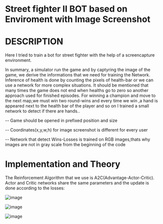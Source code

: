 # Street fighter II BOT based on Enviroment with Image Screenshot



# DESCRIPTION
Here I tried to train a bot for street fighter with the help of a screencapture environment.

In summary, a simulator run the game and by captyring the image of the game, we derive the informations that we need for training the Network.  Inference of health is done by counting the pixels of health-bar or we can use a network for more complex situations. It should be mentioned that many times the game does not end when healths go to zero so another approach used for finished episodes. For winning a champion and move to the next map,we must win two round-wins and every time we win ,a hand is appeared next to the health bar of the player and so on I trained a small network to detect if there are hands..

-- Game should be opened in prefixed position and size

-- Coordinates(x,y,w,h) for image screenshot is different for every user

-- Network that detect Wins-Losses is trained on RGB images,thats why images are not in gray scale from the beginning of the code

# Implementation and Theory

The Reinforcement Algorithm that we use is A2C(Advantage-Actor-Critic). Actor and Critic networks share the same parameters and the update is done according to the losses:

![image](https://user-images.githubusercontent.com/70138386/110207344-8319eb80-7e8b-11eb-870e-b3b2778050df.png) 


![image](https://user-images.githubusercontent.com/70138386/110207353-9331cb00-7e8b-11eb-868e-6db99bbce030.png)


![image](https://user-images.githubusercontent.com/70138386/110207454-3c78c100-7e8c-11eb-9652-64e483215845.png)

